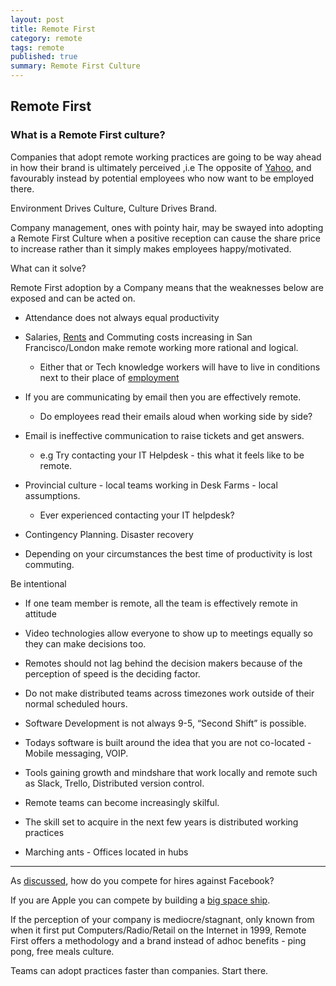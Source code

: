 ```yaml
---
layout: post
title: Remote First
category: remote
tags: remote
published: true
summary: Remote First Culture
---
```


## Remote First

### What is a Remote First culture?

Companies that adopt remote working practices are going to be way ahead in how their brand is ultimately perceived ,i.e The opposite of [Yahoo](http://allthingsd.com/20130222/physically-together-heres-the-internal-yahoo-no-work-from-home-memo-which-extends-beyond-remote-workers/), and favourably instead by potential employees who now want to be employed there.

Environment Drives Culture, Culture Drives Brand.

Company management, ones with pointy hair, may be swayed into adopting a Remote First Culture when a positive reception can cause the share price to increase rather than it simply makes employees happy/motivated.

What can it solve?

Remote First adoption by a Company means that the weaknesses below are exposed and can be acted on.

* Attendance does not always equal productivity

* Salaries, [Rents](https://www.zumper.com/blog/2015/03/san-francisco-rent-prices-continue-rapid-rise-february/) and Commuting costs increasing in San Francisco/London make remote working more rational and logical.
  * Either that or Tech knowledge workers will have to live in conditions next to their place of [employment](https://www.apple.com/supplier-responsibility/progress-report/)
 
* If you are communicating by email then you are effectively remote. 
  * Do employees read their emails aloud when working side by side?

* Email is ineffective communication to raise tickets and get answers.
  * e.g Try contacting your IT Helpdesk - this what it feels like to be remote.

* Provincial culture - local teams working in Desk Farms - local assumptions.
  * Ever experienced contacting your IT helpdesk? 

* Contingency Planning. Disaster recovery
 
* Depending on your circumstances the best time of productivity is lost commuting.

Be intentional

* If one team member is remote, all the team is effectively remote in attitude

* Video technologies allow everyone to show up to meetings equally so they can make decisions too.

* Remotes should not lag behind the decision makers because of the perception of speed is the deciding factor.

* Do not make distributed teams across timezones work outside of their normal scheduled hours.

* Software Development is not always 9-5, “Second Shift” is possible.

* Todays software is built around the idea that you are not co-located - Mobile messaging, VOIP. 

* Tools gaining growth and mindshare that work locally and remote such as Slack, Trello, Distributed version control.

* Remote teams can become increasingly skilful.

* The skill set to acquire in the next few years is distributed working practices

* Marching ants - Offices located in hubs

___

As [discussed](/facebook/2015/04/05/Facebook-openplan/), how do you compete for hires against Facebook?

If you are Apple you can compete by building a [big space ship](http://www.cupertino.org/index.aspx?page=1107).

If the perception of your company is mediocre/stagnant, only known from when it first put Computers/Radio/Retail on the Internet in 1999, Remote First offers a methodology and a brand instead of adhoc benefits - ping pong, free meals culture.

Teams can adopt practices faster than companies. Start there.

